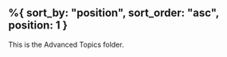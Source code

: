 %{
    sort_by: "position",
    sort_order: "asc",
    position: 1
}
---

This is the Advanced Topics folder.
